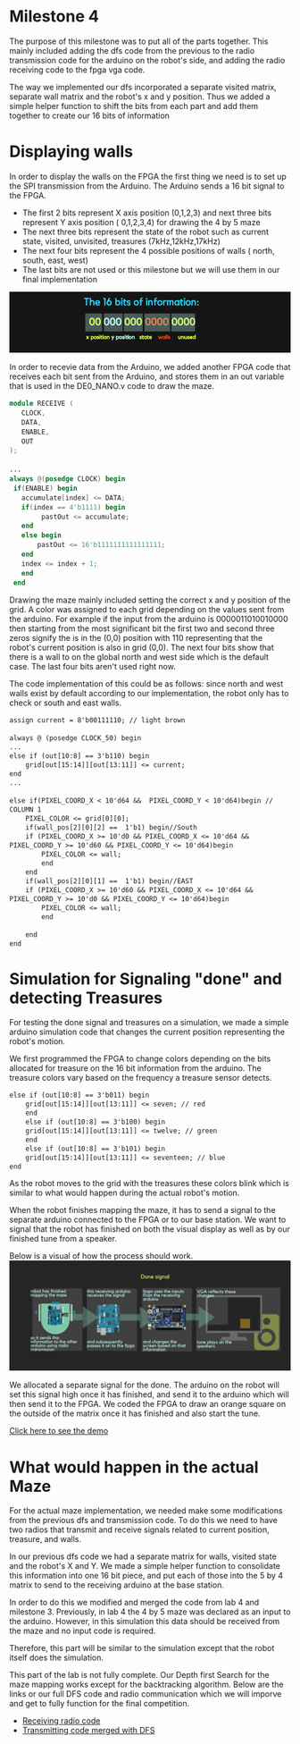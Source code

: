 # Milestone 4

The purpose of this milestone was to put all of the parts together. This mainly included adding the dfs code from the previous to the radio transmission code for the arduino on the robot's side, and adding the radio receiving code to the fpga vga code. 

The way we implemented our dfs incorporated a separate visited matrix, separate wall matrix and the robot's x and y position. Thus we added a simple helper function to shift the bits from each part and add them together to create our 16 bits of information

# Displaying walls
In order to display the walls on the FPGA the first thing we need is to set up the SPI transmission from the Arduino. The Arduino sends a 16 bit signal to the FPGA. 
  * The first 2 bits represent X axis position (0,1,2,3) and next three bits represent Y axis position ( 0,1,2,3,4) for drawing the 4     by 5 maze
  * The next three bits represent the state of the robot such as current state, visited, unvisited, treasures (7kHz,12kHz,17kHz)
  * The next four bits represent the 4 possible positions of walls ( north, south, east, west)
  * The last bits are not used or this milestone but we will use them in our final implementation
  
  ![](z4.png)
  
 In order to recevie data from the Arduino, we added another FPGA code that receives each bit sent from the Arduino, and stores them in an out variable that is used in the DE0_NANO.v code to draw the maze.
 ```verilog
 module RECEIVE (
	CLOCK,
	DATA,
	ENABLE,
	OUT
);

...
always @(posedge CLOCK) begin
  if(ENABLE) begin
  	accumulate[index] <= DATA;
	if(index == 4'b1111) begin
	     pastOut <= accumulate;
	end
	else begin
	    pastOut <= 16'b1111111111111111;
	end
	index <= index + 1;
	end
  end
 ```
Drawing the maze mainly included setting the correct x and y position of the grid. A color was assigned to each grid depending on the values sent from the arduino. 
For example if the input from the arduino is 0000011010010000 then starting from the most significant bit the first two and second three zeros signify the is in the (0,0) position with 110 representing that the robot's current position is also in grid (0,0). The next four bits show that there is a wall to on the global north and west side which is the default case. The last four bits aren't used right now.  

The code implementation of this could be as follows: since north and west walls exist by default according to our implementation, the robot only has to check or south and east walls. 
```
assign current = 8'b00111110; // light brown

always @ (posedge CLOCK_50) begin
...
else if (out[10:8] == 3'b110) begin
	grid[out[15:14]][out[13:11]] <= current;
end
...

else if(PIXEL_COORD_X < 10'd64 &&  PIXEL_COORD_Y < 10'd64)begin // COLUMN 1
	PIXEL_COLOR <= grid[0][0];
	if(wall_pos[2][0][2] ==  1'b1) begin//South
	if (PIXEL_COORD_X >= 10'd0 && PIXEL_COORD_X <= 10'd64 && PIXEL_COORD_Y >= 10'd60 && PIXEL_COORD_Y <= 10'd64)begin
		PIXEL_COLOR <= wall; 
		end			
	end
	if(wall_pos[2][0][1] ==  1'b1) begin//EAST
	if (PIXEL_COORD_X >= 10'd60 && PIXEL_COORD_X <= 10'd64 && PIXEL_COORD_Y >= 10'd0 && PIXEL_COORD_Y <= 10'd64)begin
		PIXEL_COLOR <= wall; 
		end

	end
end

```
# Simulation for Signaling "done" and detecting Treasures

For testing the done signal and treasures on a simulation, we made a simple arduino simulation code that changes the current position representing the robot's motion. 

We first programmed the FPGA to change colors depending on the bits allocated for treasure on the 16 bit information from the arduino. The treasure colors vary based on the frequency a treasure sensor detects. 

```
else if (out[10:8] == 3'b011) begin
	grid[out[15:14]][out[13:11]] <= seven; // red
	end
	else if (out[10:8] == 3'b100) begin
	grid[out[15:14]][out[13:11]] <= twelve; // green
	end
	else if (out[10:8] == 3'b101) begin
	grid[out[15:14]][out[13:11]] <= seventeen; // blue
end
```
As the robot moves to the grid with the treasures these colors blink which is similar to what would happen during the actual robot's motion. 

When the robot finishes mapping the maze, it has to send a signal to the separate arduino connected to the FPGA or to our base station. We want to signal that the robot has finished on both the visual display as well as by our finished tune from a speaker.

Below is a visual of how the process should work.
  ![](z3.png)

We allocated a separate signal for the done. The arduino on the robot will set this signal high once it has finished, and send it to the arduino which will then send it to the FPGA. We coded the FPGA to draw an orange square on the outside of the matrix once it has finished and also start the tune.

[Click here to see the demo](https://www.youtube.com/watch?v=baXOMfLAL1I)

# What would happen in the actual Maze
For the actual maze implementation, we needed make some modifications from the previous dfs and transmission code. To do this we need to have two radios that transmit and receive signals related to current position, treasure, and walls.

In our previous dfs code we had a separate matrix for walls, visited state and the robot's X and Y. We made a simple helper function to consolidate this information into one 16 bit piece, and put each of those into the 5 by 4 matrix to send to the receiving arduino at the base station.

In order to do this we modified and merged the code from lab 4 and milestone 3. Previously, in lab 4 the 4 by 5 maze was declared as an input to the arduino. However, in this simulation this data should be received from the maze and no input code is required. 

Therefore, this part will be similar to the simulation except that the robot itself does the simulation. 

This part of the lab is not fully complete. Our Depth first Search for the maze mapping works except for the backtracking algorithm. 
Below are the links or our full DFS code and radio communication which we will imporve and get to fully function for the final competition. 

* [Receiving radio code](radioandFPGA.ino)
* [Transmitting code merged with DFS](merged.ino)

